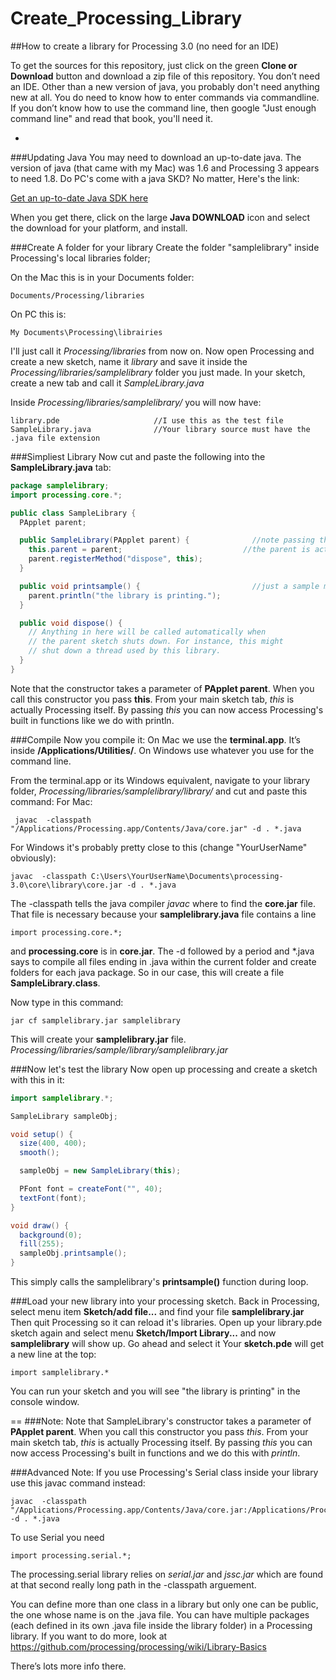 # Create_Processing_Library
##How to create a library for Processing 3.0 (no need for an IDE)


To get the sources for this repository, just click on the green **Clone or Download** button and download a zip file of this repository.
You don’t need an IDE. Other than a new version of java, you probably don't need anything new at all. You do need to know how
to enter commands via commandline.  If you don’t know how to use the command line, then google "Just enough command line" and read that book,  you'll need it.

-

###Updating Java
You may need to download an up-to-date java.  The version of java (that came with my Mac) was 1.6 and Processing 3 appears to need 1.8. Do PC's come with a java SKD?  No matter, Here's the link: 

[Get an up-to-date Java SDK here](http://www.oracle.com/technetwork/java/javase/downloads/index.html)

When you get there, click on the large **Java DOWNLOAD** icon and select the download for your platform, and install.

###Create A folder for your library
Create the folder "samplelibrary" inside Processing's local libraries folder;

On the Mac this is in your Documents folder:
```
Documents/Processing/libraries
```
On PC this is: 
```
My Documents\Processing\librairies
```
I'll just call it *Processing/libraries* from now on.
Now open Processing and create a new sketch, name it *library* and save it inside the *Processing/libraries/samplelibrary* folder you just made.  In your sketch, create a new tab and call it *SampleLibrary.java*

Inside *Processing/libraries/samplelibrary/*  you will now have:
```
library.pde                     //I use this as the test file
SampleLibrary.java              //Your library source must have the .java file extension
```
###Simpliest Library 
Now cut and paste the following into the **SampleLibrary.java** tab:

```java
package samplelibrary;
import processing.core.*;

public class SampleLibrary {
  PApplet parent;

  public SampleLibrary(PApplet parent) {              //note passing the parent routines
    this.parent = parent;                           //the parent is actually Processing itself!
    parent.registerMethod("dispose", this);
  }

  public void printsample() {                         //just a sample method you can call
    parent.println("the library is printing.");
  }

  public void dispose() {
    // Anything in here will be called automatically when
    // the parent sketch shuts down. For instance, this might
    // shut down a thread used by this library.
  }
}
```
 Note that the constructor takes a parameter of **PApplet parent**.  When you call this constructor you pass **this**.
 From your main sketch tab, *this* is actually Processing itself.  By passing *this* you can now access
 Processing's built in functions like we do with println.
 
###Compile
Now you compile it:  On Mac we use the **terminal.app**.  It’s inside  **/Applications/Utilities/**.  On Windows use whatever you use for the command line.   

From the terminal.app or its Windows equivalent, navigate to your library folder, *Processing/libraries/samplelibrary/library/* and cut and paste this command:
For Mac:
```
 javac  -classpath "/Applications/Processing.app/Contents/Java/core.jar" -d . *.java
 ```
For Windows it's probably pretty close to this (change "YourUserName" obviously):
```
javac  -classpath C:\Users\YourUserName\Documents\processing-3.0\core\library\core.jar -d . *.java
```
The -classpath tells the java compiler *javac* where to find the **core.jar** file.  That file is necessary because your **samplelibrary.java** file contains a line 
```
import processing.core.*;
```
and **processing.core** is in **core.jar**. The -d followed by a period and \*.java says to compile all files ending in .java within the current folder and create folders for each java package. So in our case, this will create a file **SampleLibrary.class**.

Now type in this command:
```
jar cf samplelibrary.jar samplelibrary
```
This will create your **samplelibrary.jar** file.   *Processing/libraries/sample/library/samplelibrary.jar*

###Now let's test the library 
Now open up processing and create a sketch with this in it:

```java
import samplelibrary.*;

SampleLibrary sampleObj;

void setup() {
  size(400, 400);
  smooth();

  sampleObj = new SampleLibrary(this);

  PFont font = createFont("", 40);
  textFont(font);
}

void draw() {
  background(0);
  fill(255);
  sampleObj.printsample();
}
```
This simply calls the samplelibrary's **printsample()** function during loop.

###Load your new library into your processing sketch.
Back in Processing, select menu item **Sketch/add file...** and find your file **samplelibrary.jar**
Then quit Processing so it can reload it's libraries. Open up your library.pde sketch again and select menu **Sketch/Import Library...**  and now **samplelibrary** will show up. Go ahead and select it
Your **sketch.pde** will get a new line at the top: 
```
import samplelibrary.*
```
You can run your sketch and you will see "the library is printing" in the console window.

==
###Note: 
 Note that SampleLibrary's  constructor takes a parameter of **PApplet parent**.  When you call this constructor you pass *this*.
 From your main sketch tab, *this* is actually Processing itself.  By passing *this* you can now access
 Processing's built in functions and we do this with *println*.
 
###Advanced Note: 
If you use Processing's Serial class inside your library use this javac command instead:
```
javac  -classpath "/Applications/Processing.app/Contents/Java/core.jar:/Applications/Processing.app/Contents/Java/modes/java/libraries/serial/library/*" -d . *.java
```

To use Serial you need 
```
import processing.serial.*;
```
The processing.serial library relies on *serial.jar* and *jssc.jar* which are found at that second really long path in the -classpath arguement.  

You can define more than one class in a library but only one can be public, the one whose name is on the .java file.  You can have multiple packages (each defined in its own .java file inside the library folder) in a Processing library.  If you want to do more, look at 
    https://github.com/processing/processing/wiki/Library-Basics

There’s lots more info there.



